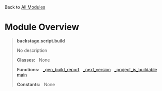 Back to [All Modules](https://github.com/pyrustic/backstage/blob/master/docs/modules/README.md#readme)

# Module Overview

> **backstage.script.build**
> 
> No description
>
> **Classes:** &nbsp; None
>
> **Functions:** &nbsp; [\_gen\_build\_report](https://github.com/pyrustic/backstage/blob/master/docs/modules/content/backstage.script.build/content/functions.md#_gen_build_report) &nbsp; [\_next\_version](https://github.com/pyrustic/backstage/blob/master/docs/modules/content/backstage.script.build/content/functions.md#_next_version) &nbsp; [\_project\_is\_buildable](https://github.com/pyrustic/backstage/blob/master/docs/modules/content/backstage.script.build/content/functions.md#_project_is_buildable) &nbsp; [main](https://github.com/pyrustic/backstage/blob/master/docs/modules/content/backstage.script.build/content/functions.md#main)
>
> **Constants:** &nbsp; None
